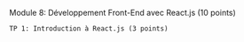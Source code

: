 Module 8: Développement Front-End avec React.js (10 points)

    TP 1: Introduction à React.js (3 points)
   
  
